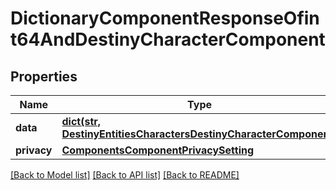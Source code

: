# DictionaryComponentResponseOfint64AndDestinyCharacterComponent

## Properties
Name | Type | Description | Notes
------------ | ------------- | ------------- | -------------
**data** | [**dict(str, DestinyEntitiesCharactersDestinyCharacterComponent)**](DestinyEntitiesCharactersDestinyCharacterComponent.md) |  | [optional] 
**privacy** | [**ComponentsComponentPrivacySetting**](ComponentsComponentPrivacySetting.md) |  | [optional] 

[[Back to Model list]](../README.md#documentation-for-models) [[Back to API list]](../README.md#documentation-for-api-endpoints) [[Back to README]](../README.md)


